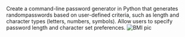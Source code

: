 Create a command-line password generator in Python that generates randompasswords based on user-defined criteria, such as length and character types (letters, numbers,
symbols). Allow users to specify password length and character set preferences.
![BMI pic](https://github.com/user-attachments/assets/af2d9bd8-949a-4da8-82bc-ed75e6e931d2)
